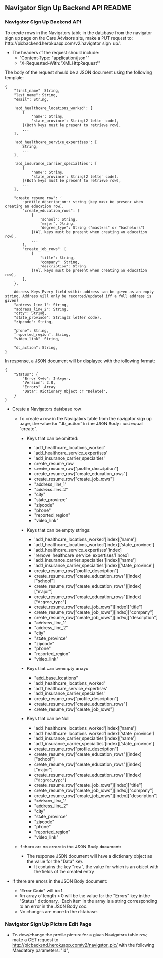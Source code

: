 ## Navigator Sign Up Backend API README

### Navigator Sign Up Backend API
To create rows in the Navigators table in the database from the navigator sign up page on the Care Advisors site, make a PUT request to: http://picbackend.herokuapp.com/v2/navigator_sign_up/. 

- The headers of the request should include: 
    - "Content-Type: "application/json""
    - "X-Requested-With: 'XMLHttpRequest'"
    
The body of the request should be a JSON document using the following template:

```
{
    "first_name": String,
    "last_name": String,
    "email": String,

    'add_healthcare_locations_worked': [
        {
            'name': String,
            'state_province': String(2 letter code),
        }(Both keys must be present to retrieve row),
        ...
    ],
    
    'add_healthcare_service_expertises': [
        String,
        ...
    ],
    
    'add_insurance_carrier_specialties': [
        {
            'name': String,
            'state_province': String(2 letter code),
        }(Both keys must be present to retrieve row),
        ...
    ],

    "create_resume_row": {
        "profile_description": String (key must be present when creating an education row),
        "create_education_rows": [
            {
                "school": String,
                "major": String,
                "degree_type": String ("masters" or "bachelors")
            }(All keys must be present when creating an education row),
            ...
        ],
        "create_job_rows": [
            {
                "title": String,
                "company": String,
                "description": String
            }(All keys must be present when creating an education row),
        ],
    },

    Address Keys(Every field within address can be given as an empty string. Address will only be recorded/updated iff a full address is given)
    "address_line_1": String,
    "address_line_2": String,
    "city": String,
    "state_province": String(2 letter code),
    "zipcode": String,

    "phone": String,
    "reported_region": String,
    "video_link": String,
    
    "db_action": String,
}
```

In response, a JSON document will be displayed with the following format:
```
{
    "Status": {
        "Error Code": Integer,
        "Version": 2.0,
        "Errors": Array
        "Data": Dictionary Object or "Deleted",
    }
}
```

- Create a Navigators database row.
    - To create a row in the Navigators table from the navigator sign up page, the value for "db_action" in the JSON Body must equal "create".
    
        - Keys that can be omitted:
            - 'add_healthcare_locations_worked'
            - 'add_healthcare_service_expertises'
            - 'add_insurance_carrier_specialties'
            - create_resume_row
            - create_resume_row["profile_description"]
            - create_resume_row["create_education_rows"]
            - create_resume_row["create_job_rows"]
            - "address_line_1"
            - "address_line_2"
            - "city"
            - "state_province"
            - "zipcode"
            - "phone"
            - "reported_region"
            - "video_link"
            
        - Keys that can be empty strings:
            - 'add_healthcare_locations_worked'[index]['name']
            - 'add_healthcare_locations_worked'[index]['state_province']
            - 'add_healthcare_service_expertises'[index]
            - 'remove_healthcare_service_expertises'[index]
            - 'add_insurance_carrier_specialties'[index]['name']
            - 'add_insurance_carrier_specialties'[index]['state_province']
            - create_resume_row["profile_description"]
            - create_resume_row["create_education_rows"][index]["school"]
            - create_resume_row["create_education_rows"][index]["major"]
            - create_resume_row["create_education_rows"][index]["degree_type"]
            - create_resume_row["create_job_rows"][index]["title"]
            - create_resume_row["create_job_rows"][index]["company"]
            - create_resume_row["create_job_rows"][index]["description"]
            - "address_line_1"
            - "address_line_2"
            - "city"
            - "state_province"
            - "zipcode"
            - "phone"
            - "reported_region"
            - "video_link"
        
        - Keys that can be empty arrays
            - "add_base_locations"
            - 'add_healthcare_locations_worked'
            - 'add_healthcare_service_expertises'
            - 'add_insurance_carrier_specialties'
            - create_resume_row["profile_description"]
            - create_resume_row["create_education_rows"]
            - create_resume_row["create_job_rows"]
        
        - Keys that can be Null
            - 'add_healthcare_locations_worked'[index]['name']
            - 'add_healthcare_locations_worked'[index]['state_province']
            - 'add_insurance_carrier_specialties'[index]['name']
            - 'add_insurance_carrier_specialties'[index]['state_province']
            - create_resume_row["profile_description"]
            - create_resume_row["create_education_rows"][index]["school"]
            - create_resume_row["create_education_rows"][index]["major"]
            - create_resume_row["create_education_rows"][index]["degree_type"]
            - create_resume_row["create_job_rows"][index]["title"]
            - create_resume_row["create_job_rows"][index]["company"]
            - create_resume_row["create_job_rows"][index]["description"]
            - "address_line_1"
            - "address_line_2"
            - "city"
            - "state_province"
            - "zipcode"
            - "phone"
            - "reported_region"
            - "video_link"

    - If there are no errors in the JSON Body document:        
        - The response JSON document will have a dictionary object as the value for the "Data" key.
            - It contains the key "row", the value for which is an object with the fields of the created entry
    
- If there are errors in the JSON Body document:
    - "Error Code" will be 1.
    - An array of length > 0 will be the value for the "Errors" key in the "Status" dictionary.
        -Each item in the array is a string corresponding to an error in the JSON Body doc.
    - No changes are made to the database.

### Navigator Sign Up Picture Edit Page
- To view/change the profile picture for a given Navigators table row, make a GET request to http://picbackend.herokuapp.com/v2/navigator_pic/ with the following Mandatory parameters: "id",
